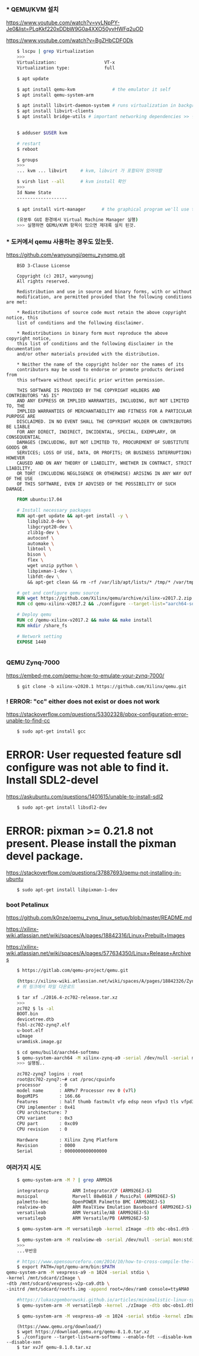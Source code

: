 ### * QEMU/KVM 설치

https://www.youtube.com/watch?v=vyLNpPY-Je0&list=PLqKkf220xDDbW9G0a4XXO50yvHWFq2uOD

https://www.youtube.com/watch?v=BgZHbCDFODk

```bash
    $ lscpu | grep Virtualization
    >>> 
    Virtualization:                  VT-x
    Virtualization type:             full

    $ apt update

    $ apt install qemu-kvm              # the emulator it self
    $ apt install qemu-system-arm

    $ apt install libvirt-daemon-system # runs virtualization in background
    $ apt install libvirt-clients
    $ apt install bridge-utils # important networking dependencies >> 설치시 $ brctl show 명령 사용 가능
   

    $ adduser $USER kvm

    # restart
    $ reboot

    $ groups
    >>>
    ... kvm ... libvirt     # kvm, libvirt 가 포함되어 있어야함

    $ virsh list --all      # kvm install 확인
    >>>
    Id Name State
    -------------------
    
    $ apt install virt-manager      # the graphical program we'll use to work with our VM

    (유분투 GUI 환경에서 Virtual Machine Manager 실행)
    >>> 실행하면 QEMU/KVM 항목이 있으면 제대록 설치 된것.

```

### * 도커에서 qemu 사용하는 경우도 있는듯.

https://github.com/wanyoungj/qemu_zynqmp.git

```license
    BSD 3-Clause License

    Copyright (c) 2017, wanyoungj
    All rights reserved.

    Redistribution and use in source and binary forms, with or without
    modification, are permitted provided that the following conditions are met:

    * Redistributions of source code must retain the above copyright notice, this
    list of conditions and the following disclaimer.

    * Redistributions in binary form must reproduce the above copyright notice,
    this list of conditions and the following disclaimer in the documentation
    and/or other materials provided with the distribution.

    * Neither the name of the copyright holder nor the names of its
    contributors may be used to endorse or promote products derived from
    this software without specific prior written permission.

    THIS SOFTWARE IS PROVIDED BY THE COPYRIGHT HOLDERS AND CONTRIBUTORS "AS IS"
    AND ANY EXPRESS OR IMPLIED WARRANTIES, INCLUDING, BUT NOT LIMITED TO, THE
    IMPLIED WARRANTIES OF MERCHANTABILITY AND FITNESS FOR A PARTICULAR PURPOSE ARE
    DISCLAIMED. IN NO EVENT SHALL THE COPYRIGHT HOLDER OR CONTRIBUTORS BE LIABLE
    FOR ANY DIRECT, INDIRECT, INCIDENTAL, SPECIAL, EXEMPLARY, OR CONSEQUENTIAL
    DAMAGES (INCLUDING, BUT NOT LIMITED TO, PROCUREMENT OF SUBSTITUTE GOODS OR
    SERVICES; LOSS OF USE, DATA, OR PROFITS; OR BUSINESS INTERRUPTION) HOWEVER
    CAUSED AND ON ANY THEORY OF LIABILITY, WHETHER IN CONTRACT, STRICT LIABILITY,
    OR TORT (INCLUDING NEGLIGENCE OR OTHERWISE) ARISING IN ANY WAY OUT OF THE USE
    OF THIS SOFTWARE, EVEN IF ADVISED OF THE POSSIBILITY OF SUCH DAMAGE.  
```

```dockerfile
    FROM ubuntu:17.04

    # Install necessary packages
    RUN apt-get update && apt-get install -y \
        libglib2.0-dev \
        libgcrypt20-dev \
        zlib1g-dev \
        autoconf \
        automake \
        libtool \
        bison \
        flex \
        wget unzip python \ 
        libpixman-1-dev \
        libfdt-dev \
        && apt-get clean && rm -rf /var/lib/apt/lists/* /tmp/* /var/tmp/*

    # get and configure qemu source
    RUN wget https://github.com/Xilinx/qemu/archive/xilinx-v2017.2.zip && unzip xilinx-v2017.2.zip
    RUN cd qemu-xilinx-v2017.2 && ./configure --target-list="aarch64-softmmu,microblazeel-softmmu" --enable-fdt --disable-kvm --disable-xen

    # Deploy qemu
    RUN cd /qemu-xilinx-v2017.2 && make && make install
    RUN mkdir /share_fs

    # Network setting
    EXPOSE 1440
 
```

### QEMU Zynq-7000

https://embed-me.com/qemu-how-to-emulate-your-zynq-7000/

```
    $ git clone -b xilinx-v2020.1 https://github.com/Xilinx/qemu.git
```

### ! ERROR: "cc" either does not exist or does not work

https://stackoverflow.com/questions/53302328/qbox-configuration-error-unable-to-find-cc

```
    $ sudo apt-get install gcc
```

# ERROR: User requested feature sdl configure was not able to find it. Install SDL2-devel

https://askubuntu.com/questions/1401615/unable-to-install-sdl2

```
    $ sudo apt-get install libsdl2-dev
```

# ERROR: pixman >= 0.21.8 not present. Please install the pixman devel package.

https://stackoverflow.com/questions/37887693/qemu-not-installing-in-ubuntu

```
    $ sudo apt-get install libpixman-1-dev
```

### boot Petalinux

https://github.com/k0nze/qemu_zynq_linux_setup/blob/master/README.md

https://xilinx-wiki.atlassian.net/wiki/spaces/A/pages/18842316/Linux+Prebuilt+Images
 
https://xilinx-wiki.atlassian.net/wiki/spaces/A/pages/577634350/Linux+Release+Archives

```bash
    $ https://gitlab.com/qemu-project/qemu.git

    (https://xilinx-wiki.atlassian.net/wiki/spaces/A/pages/18842326/Zynq+2016.4+Release)
    # 위 링크에서 파일 다운로드

    $ tar xf ./2016.4-zc702-release.tar.xz 
    >>>
    zc702 $ ls -al
    BOOT.bin
    devicetree.dtb
    fsbl-zc702-zynq7.elf
    u-boot.elf
    uImage
    uramdisk.image.gz

    $ cd qemu/build/aarch64-softmmu
    $ qemu-system-aarch64 -M xilinx-zynq-a9 -serial /dev/null -serial mon:stdio -display none -kernel ../../../zc702/uImage -dtb ../../../zc702/devicetree.dtb --initrd ../../../zc702/uramdisk.image.gz
    >>> 실행됨..

    zc702-zynq7 logins : root
    root@zc702-zynq7:~# cat /proc/cpuinfo 
    processor       : 0
    model name      : ARMv7 Processor rev 0 (v7l)
    BogoMIPS        : 166.66
    Features        : half thumb fastmult vfp edsp neon vfpv3 tls vfpd32 
    CPU implementer : 0x41
    CPU architecture: 7
    CPU variant     : 0x3
    CPU part        : 0xc09
    CPU revision    : 0

    Hardware        : Xilinx Zynq Platform
    Revision        : 0000
    Serial          : 0000000000000000


 ```

### 여러가지 시도

```bash
    $ qemu-system-arm -M ? | grep ARM926

    integratorcp         ARM Integrator/CP (ARM926EJ-S)
    musicpal             Marvell 88w8618 / MusicPal (ARM926EJ-S)
    palmetto-bmc         OpenPOWER Palmetto BMC (ARM926EJ-S)
    realview-eb          ARM RealView Emulation Baseboard (ARM926EJ-S) 1
    versatileab          ARM Versatile/AB (ARM926EJ-S)
    versatilepb          ARM Versatile/PB (ARM926EJ-S)

    $ qemu-system-arm -M versatilepb -kernel zImage -dtb obc-obs1.dtb -drive file=obc_disk.img,format=raw -append "root=/dev/ram0 console=ttyS0"

    $ qemu-system-arm -M realview-eb -serial /dev/null -serial mon:stdio -kernel zImage -dtb obc-obs1.dtb -drive file=obc_disk.img,format=raw -append "root=/dev/ram0 console=ttyS0"
    >>>
    ...무반응

    # https://www.opensourceforu.com/2014/10/how-to-cross-compile-the-linux-kernel-with-device-tree-support/
    $ export PATH=/opt/qemu-arm/bin:$PATH
qemu-system-arm -M vexpress-a9 -m 1024 -serial stdio \
-kernel /mnt/sdcard/zImage \
-dtb /mnt/sdcard/vexpress-v2p-ca9.dtb \
-initrd /mnt/sdcard/rootfs.img -append root=/dev/ram0 console=ttyAMA0

    #https://lukaszgemborowski.github.io/articles/minimalistic-linux-system-on-qemu-arm.html
    $ qemu-system-arm -M versatilepb -kernel ./zImage -dtb obc-obs1.dtb  -serial stdio -append "serial=ttyAMA0"

    $ qemu-system-arm -M vexpress-a9 -m 1024 -serial stdio -kernel zImage -dtb obc-hyvrid.dtb -initrd rootfs.ubi -drive file=obc_disk.img,format=raw
```

```
    (https://www.qemu.org/download/)
    $ wget https://download.qemu.org/qemu-8.1.0.tar.xz
    $ ./configure --target-list=arm-softmmu --enable-fdt --disable-kvm --disable-xen
    $ tar xvJf qemu-8.1.0.tar.xz
```